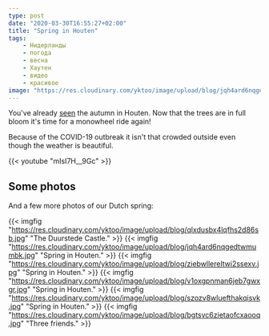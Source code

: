 ```yaml
---
type: post
date: "2020-03-30T16:55:27+02:00"
title: "Spring in Houten"
tags:
    - Нидерланды
    - погода
    - весна
    - Хаутен
    - видео
    - красивое
image: "https://res.cloudinary.com/yktoo/image/upload/blog/jqh4ard6nqgedtwmumbk.jpg"
---
```


You've already [seen](ru;0429) the autumn in Houten. Now that the trees are in full bloom it's time for a monowheel ride again!

Because of the COVID-19 outbreak it isn't that crowded outside even though the weather is beautiful.

<!--more-->

{{< youtube "mIsI7H__9Gc" >}}

## Some photos

And a few more photos of our Dutch spring:

{{< imgfig "https://res.cloudinary.com/yktoo/image/upload/blog/qlxdusbx4lqfhs2d86sb.jpg" "The Duurstede Castle." >}}
{{< imgfig "https://res.cloudinary.com/yktoo/image/upload/blog/jqh4ard6nqgedtwmumbk.jpg" "Spring in Houten." >}}
{{< imgfig "https://res.cloudinary.com/yktoo/image/upload/blog/ziebwllereltwi2ssexv.jpg" "Spring in Houten." >}}
{{< imgfig "https://res.cloudinary.com/yktoo/image/upload/blog/v1oxgpnman6jeb7gwxgr.jpg" "Spring in Houten." >}}
{{< imgfig "https://res.cloudinary.com/yktoo/image/upload/blog/szozv8wluefthakqisvk.jpg" "Spring in Houten." >}}
{{< imgfig "https://res.cloudinary.com/yktoo/image/upload/blog/bgtsvc6zietaofcxaooq.jpg" "Three friends." >}}
